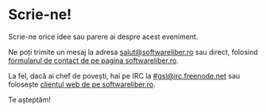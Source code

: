 Scrie-ne!
=========

Scrie-ne orice idee sau parere ai despre acest eveniment.

Ne poți trimite un mesaj la adresa [salut@softwareliber.ro](mailto:salut@softwareliber.ro) sau direct, folosind [formularul de contact de pe pagina  softwareliber.ro](http://softwareliber.ro/contact/).

La fel, dacă ai chef de povești, hai pe IRC la [#gsl@irc.freenode.net](irc://irc.ubuntu.com/gsl) sau folosește [clientul web de pe softwareliber.ro](http://irc.softwareliber.ro).

Te așteptăm!
